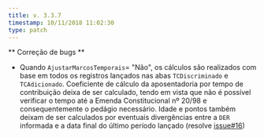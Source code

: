 ```yaml
---
title: v. 3.3.7
timestamp: 10/11/2018 11:02:30
type: patch
---
```


** Correção de bugs **
+ Quando `AjustarMarcosTemporais`= "Não", os cálculos são realizados com base em todos os registros lançados nas abas `TCDiscriminado` e `TCAdicionado`. Coeficiente de cálculo da aposentadoria por tempo de contribuição deixa de ser calculado, tendo em vista que não é possível verificar o tempo até a Emenda Constitucional nº 20/98 e consequentemente o pedágio necessário. Idade e pontos também deixam de ser calculados por eventuais divergências entre a `DER` informada e a data final do último período lançado (resolve [issue#16]( https://github.com/Contadoria/CalculoTC/issues/16))